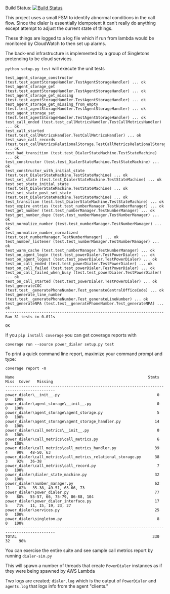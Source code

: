 Build Status: [![Build Status](https://travis-ci.org/gabbpuy/PowerDialer.svg?branch=master)](https://travis-ci.org/gabbpuy/PowerDialer)


This project uses a small FSM to identify abnormal conditions in the call flow.
Since the dialer is essentially idempotent it can't really do anything except attempt 
to adjust the current state of things.

These things are logged to a log file which if run from lambda would be monitored by CloudWatch to then set up 
alarms.

The back-end infrastructure is implemented by a group of Singletons pretending to be cloud services.

`python setup.py test` 
will execute the unit tests

```
test_agent_storage_constructor (test.test_agentStorageHandler.TestAgentStorageHandler) ... ok
test_agent_storage_get (test.test_agentStorageHandler.TestAgentStorageHandler) ... ok
test_agent_storage_get_missing (test.test_agentStorageHandler.TestAgentStorageHandler) ... ok
test_agent_storage_get_missing_from_empty (test.test_agentStorageHandler.TestAgentStorageHandler) ... ok
test_agent_storage_set (test.test_agentStorageHandler.TestAgentStorageHandler) ... ok
test_call_ended (test.test_callMetricsHandler.TestCallMetricsHandler) ... ok
test_call_started (test.test_callMetricsHandler.TestCallMetricsHandler) ... ok
test_save_call_records (test.test_callMetricsRelationalStorage.TestCallMetricsRelationalStorage) ... ok
test_bad_transition (test.test_DialerStateMachine.TestStateMachine) ... ok
test_constructor (test.test_DialerStateMachine.TestStateMachine) ... ok
test_constructor_with_initial_state (test.test_DialerStateMachine.TestStateMachine) ... ok
test_set_state (test.test_DialerStateMachine.TestStateMachine) ... ok
test_set_state_initial_state (test.test_DialerStateMachine.TestStateMachine) ... ok
test_set_state_post_set_state (test.test_DialerStateMachine.TestStateMachine) ... ok
test_transition (test.test_DialerStateMachine.TestStateMachine) ... ok
test_expire_entries (test.test_numberManager.TestNumberManager) ... ok
test_get_number (test.test_numberManager.TestNumberManager) ... ok
test_get_number_dupe (test.test_numberManager.TestNumberManager) ... ok
test_normalize_number (test.test_numberManager.TestNumberManager) ... ok
test_normalize_number_normalized (test.test_numberManager.TestNumberManager) ... ok
test_number_listener (test.test_numberManager.TestNumberManager) ... ok
test_warm_cache (test.test_numberManager.TestNumberManager) ... ok
test_on_agent_login (test.test_powerDialer.TestPowerDialer) ... ok
test_on_agent_logout (test.test_powerDialer.TestPowerDialer) ... ok
test_on_call_ended (test.test_powerDialer.TestPowerDialer) ... ok
test_on_call_failed (test.test_powerDialer.TestPowerDialer) ... ok
test_on_call_failed_when_busy (test.test_powerDialer.TestPowerDialer) ... ok
test_on_call_started (test.test_powerDialer.TestPowerDialer) ... ok
test_generateCOC (test.test__generatePhoneNumber.Test_generateCentralOfficeCode) ... ok
test_generate_line_number (test.test__generatePhoneNumber.Test_generateLineNumber) ... ok
test_generateNPA (test.test__generatePhoneNumber.Test_generateNPA) ... ok
----------------------------------------------------------------------
Ran 31 tests in 0.011s

OK

```

If you `pip install coverage` you can get coverage reports with

`coverage run --source power_dialer setup.py test`

To print a quick command line report, maximize your command prompt and type:

`coverage report -m`

```
Name                                                           Stmts   Miss  Cover   Missing
--------------------------------------------------------------------------------------------
power_dialer\__init__.py                                           0      0   100%
power_dialer\agent_storage\__init__.py                             0      0   100%
power_dialer\agent_storage\agent_storage.py                        5      0   100%
power_dialer\agent_storage\agent_storage_handler.py               14      0   100%
power_dialer\call_metrics\__init__.py                              0      0   100%
power_dialer\call_metrics\call_metrics.py                          6      0   100%
power_dialer\call_metrics\call_metrics_handler.py                 39      4    90%   48-50, 63
power_dialer\call_metrics\call_metrics_relational_storage.py      38      3    92%   36-38
power_dialer\call_metrics\call_record.py                           7      0   100%
power_dialer\dialer_state_machine.py                              32      0   100%
power_dialer\number_manager.py                                    62     11    82%   35-38, 49-51, 63-66, 73
power_dialer\power_dialer.py                                      77      9    88%   55-57, 66, 75-79, 86-88, 104
power_dialer\power_dialer_interface.py                            17      5    71%   11, 15, 19, 23, 27
power_dialer\services.py                                          25      0   100%
power_dialer\singleton.py                                          8      0   100%
--------------------------------------------------------------------------------------------
TOTAL                                                            330     32    90%

```

You can exercise the entire suite and see sample call metrics report by running `dialer-sim.py` 

This will spawn a number of threads that create `PowerDialer` instances as if they were being spawned by AWS Lambda

Two logs are created; `dialer.log` which is the output of `PowerDialer` and `agents.log` that logs info from the agent
"clients."
